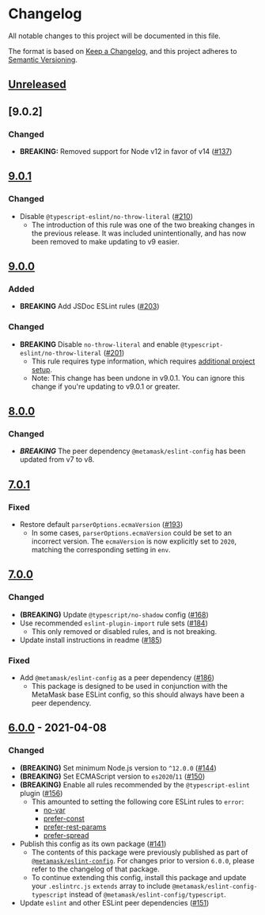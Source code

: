# Changelog
All notable changes to this project will be documented in this file.

The format is based on [Keep a Changelog](https://keepachangelog.com/en/1.0.0/),
and this project adheres to [Semantic Versioning](https://semver.org/spec/v2.0.0.html).

## [Unreleased]

## [9.0.2]
### Changed
- **BREAKING:** Removed support for Node v12 in favor of v14 ([#137](https://github.com/MetaMask/eth-json-rpc-middleware/pull/137))


## [9.0.1]
### Changed
- Disable `@typescript-eslint/no-throw-literal` ([#210](https://github.com/MetaMask/eslint-config/pull/210))
  - The introduction of this rule was one of the two breaking changes in the previous release. It was included unintentionally, and has now been removed to make updating to v9 easier.

## [9.0.0]
### Added
- **BREAKING** Add JSDoc ESLint rules ([#203](https://github.com/MetaMask/eslint-config/pull/203))

### Changed
- **BREAKING** Disable `no-throw-literal` and enable `@typescript-eslint/no-throw-literal` ([#201](https://github.com/MetaMask/eslint-config/pull/201))
  - This rule requires type information, which requires [additional project setup](https://github.com/typescript-eslint/typescript-eslint/blob/master/docs/getting-started/linting/TYPED_LINTING.md).
  - Note: This change has been undone in v9.0.1. You can ignore this change if you're updating to v9.0.1 or greater.

## [8.0.0]
### Changed
- ***BREAKING*** The peer dependency `@metamask/eslint-config` has been updated from v7 to v8.

## [7.0.1]
### Fixed
- Restore default `parserOptions.ecmaVersion` ([#193](https://github.com/MetaMask/eslint-config/pull/193))
  - In some cases, `parserOptions.ecmaVersion` could be set to an incorrect version.
  The `ecmaVersion` is now explicitly set to `2020`, matching the corresponding setting in `env`.

## [7.0.0]
### Changed
- **(BREAKING)** Update `@typescript/no-shadow` config ([#168](https://github.com/MetaMask/eslint-config/pull/168))
- Use recommended `eslint-plugin-import` rule sets ([#184](https://github.com/MetaMask/eslint-config/pull/184))
  - This only removed or disabled rules, and is not breaking.
- Update install instructions in readme ([#185](https://github.com/MetaMask/eslint-config/pull/185))

### Fixed
- Add `@metamask/eslint-config` as a peer dependency ([#186](https://github.com/MetaMask/eslint-config/pull/186))
  - This package is designed to be used in conjunction with the MetaMask base ESLint config, so this should always have been a peer dependency.

## [6.0.0] - 2021-04-08
### Changed
- **(BREAKING)** Set minimum Node.js version to `^12.0.0` ([#144](https://github.com/MetaMask/eslint-config/pull/144))
- **(BREAKING)** Set ECMAScript version to `es2020`/`11` ([#150](https://github.com/MetaMask/eslint-config/pull/150))
- **(BREAKING)** Enable all rules recommended by the `@typescript-eslint` plugin ([#156](https://github.com/MetaMask/eslint-config/pull/156))
  - This amounted to setting the following core ESLint rules to `error`:
    - [no-var](https://eslint.org/docs/7.0.0/rules/no-var)
    - [prefer-const](https://eslint.org/docs/7.0.0/rules/prefer-const)
    - [prefer-rest-params](https://eslint.org/docs/7.0.0/rules/prefer-rest-params)
    - [prefer-spread](https://eslint.org/docs/7.0.0/rules/prefer-spread)
- Publish this config as its own package ([#141](https://github.com/MetaMask/eslint-config/pull/141))
  - The contents of this package were previously published as part of [`@metamask/eslint-config`](https://npmjs.com/package/@metamask/eslint-config).
  For changes prior to version `6.0.0`, please refer to the changelog of that package.
  - To continue extending this config, install this package and update your `.eslintrc.js` `extends` array to include `@metamask/eslint-config-typescript` instead of `@metamask/eslint-config/typescript`.
- Update `eslint` and other ESLint peer dependencies ([#151](https://github.com/MetaMask/eslint-config/pull/151))

[Unreleased]: https://github.com/MetaMask/eslint-config/compare/v9.0.1...HEAD
[9.0.1]: https://github.com/MetaMask/eslint-config/compare/v9.0.0...v9.0.1
[9.0.0]: https://github.com/MetaMask/eslint-config/compare/v8.0.0...v9.0.0
[8.0.0]: https://github.com/MetaMask/eslint-config/compare/v7.0.1...v8.0.0
[7.0.1]: https://github.com/MetaMask/eslint-config/compare/v7.0.0...v7.0.1
[7.0.0]: https://github.com/MetaMask/eslint-config/compare/v6.0.0...v7.0.0
[6.0.0]: https://github.com/MetaMask/eslint-config/releases/tag/v6.0.0
